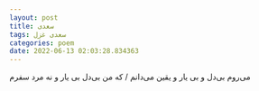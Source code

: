 ```yaml
---
layout: post
title: سعدی
tags: سعدی غزل
categories: poem
date: 2022-06-13 02:03:28.834363
---
```


می‌روم بی‌دل و بی یار و یقین می‌دانم / که من بی‌دل بی یار و نه مرد سفرم